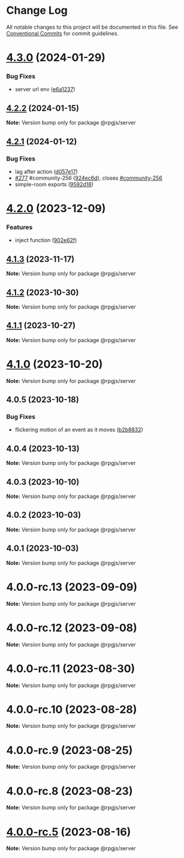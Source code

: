 # Change Log

All notable changes to this project will be documented in this file.
See [Conventional Commits](https://conventionalcommits.org) for commit guidelines.

# [4.3.0](https://github.com/RSamaium/RPG-JS/compare/v4.2.2...v4.3.0) (2024-01-29)


### Bug Fixes

* server url env ([e6a1237](https://github.com/RSamaium/RPG-JS/commit/e6a1237e360f7a25e2e8194127473e8a74d0b0ab))





## [4.2.2](https://github.com/RSamaium/RPG-JS/compare/v4.2.1...v4.2.2) (2024-01-15)

**Note:** Version bump only for package @rpgjs/server





## [4.2.1](https://github.com/RSamaium/RPG-JS/compare/v4.2.0...v4.2.1) (2024-01-12)


### Bug Fixes

*  lag after action ([d057e17](https://github.com/RSamaium/RPG-JS/commit/d057e1736475e03a0553882a53b96a4d77e65acf))
* [#277](https://github.com/RSamaium/RPG-JS/issues/277) #community-256 ([924ec6d](https://github.com/RSamaium/RPG-JS/commit/924ec6d6636b51eeb46cb1509c7244f69a8adb49)), closes [#community-256](https://github.com/RSamaium/RPG-JS/issues/community-256)
* simple-room exports ([9592d18](https://github.com/RSamaium/RPG-JS/commit/9592d186cdb7d66dba4fe7b49d31b2fc97686677))





# [4.2.0](https://github.com/RSamaium/RPG-JS/compare/v4.1.3...v4.2.0) (2023-12-09)


### Features

* inject function ([902e62f](https://github.com/RSamaium/RPG-JS/commit/902e62ff4fdd9b5bd26ee7d5be9ccae2b051f248))





## [4.1.3](https://github.com/RSamaium/RPG-JS/compare/v4.1.2...v4.1.3) (2023-11-17)

**Note:** Version bump only for package @rpgjs/server





## [4.1.2](https://github.com/RSamaium/RPG-JS/compare/v4.1.1...v4.1.2) (2023-10-30)

**Note:** Version bump only for package @rpgjs/server





## [4.1.1](https://github.com/RSamaium/RPG-JS/compare/v4.1.0...v4.1.1) (2023-10-27)

**Note:** Version bump only for package @rpgjs/server





# [4.1.0](https://github.com/RSamaium/RPG-JS/compare/v4.0.5...v4.1.0) (2023-10-20)

**Note:** Version bump only for package @rpgjs/server





## 4.0.5 (2023-10-18)


### Bug Fixes

* flickering motion of an event as it moves ([b2b8832](https://github.com/RSamaium/RPG-JS/commit/b2b8832a1582933afb64c698f40d1b0e72021780))





## 4.0.4 (2023-10-13)

**Note:** Version bump only for package @rpgjs/server





## 4.0.3 (2023-10-10)

**Note:** Version bump only for package @rpgjs/server





## 4.0.2 (2023-10-03)

**Note:** Version bump only for package @rpgjs/server





## 4.0.1 (2023-10-03)

**Note:** Version bump only for package @rpgjs/server





# 4.0.0-rc.13 (2023-09-09)

**Note:** Version bump only for package @rpgjs/server





# 4.0.0-rc.12 (2023-09-08)

**Note:** Version bump only for package @rpgjs/server





# 4.0.0-rc.11 (2023-08-30)

**Note:** Version bump only for package @rpgjs/server





# 4.0.0-rc.10 (2023-08-28)

**Note:** Version bump only for package @rpgjs/server





# 4.0.0-rc.9 (2023-08-25)

**Note:** Version bump only for package @rpgjs/server





# 4.0.0-rc.8 (2023-08-23)

**Note:** Version bump only for package @rpgjs/server





# [4.0.0-rc.5](https://github.com/RSamaium/RPG-JS/compare/v4.0.0-rc.4...v4.0.0-rc.5) (2023-08-16)

**Note:** Version bump only for package @rpgjs/server
